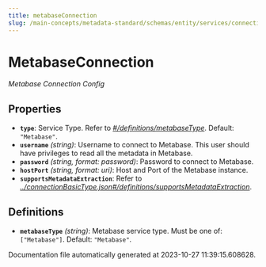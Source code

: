 ```yaml
---
title: metabaseConnection
slug: /main-concepts/metadata-standard/schemas/entity/services/connections/dashboard/metabaseconnection
---
```


# MetabaseConnection

*Metabase Connection Config*

## Properties

- **`type`**: Service Type. Refer to *[#/definitions/metabaseType](#definitions/metabaseType)*. Default: `"Metabase"`.
- **`username`** *(string)*: Username to connect to Metabase. This user should have privileges to read all the metadata in Metabase.
- **`password`** *(string, format: password)*: Password to connect to Metabase.
- **`hostPort`** *(string, format: uri)*: Host and Port of the Metabase instance.
- **`supportsMetadataExtraction`**: Refer to *[../connectionBasicType.json#/definitions/supportsMetadataExtraction](#/connectionBasicType.json#/definitions/supportsMetadataExtraction)*.
## Definitions

- <a id="definitions/metabaseType"></a>**`metabaseType`** *(string)*: Metabase service type. Must be one of: `["Metabase"]`. Default: `"Metabase"`.


Documentation file automatically generated at 2023-10-27 11:39:15.608628.
